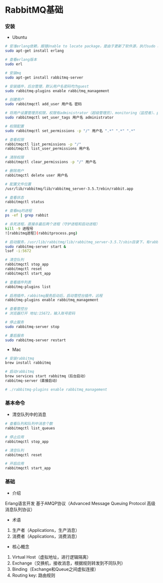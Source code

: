 # RabbitMQ基础


### 安装

* Ubuntu

```sh
# 安准erlang依赖，报错Unable to locate package，是由于更新了软件源，执行sudo apt-get update命令
sudo apt-get install erlang

# 查看erlang版本
sudo erl

# 安装mq
sudo apt-get install rabbitmq-server

# 安装插件，后台管理，默认用户名密码均为guest
sudo rabbitmq-plugins enable rabbitmq_management

# 创建用户
sudo rabbitmqctl add_user 用户名 密码

# 将用户设置管理员权限，权限有administrator（超级管理员）、monitoring（监控者）、policymaker（策略制定者）、management（普通管理者）、none（其他）
sudo rabbitmqctl set_user_tags 用户名 administrator

# 权限配置
sudo rabbitmqctl set_permissions -p "/" 用户名 ".*" ".*" ".*"

# 查看权限
rabbitmqctl list_permissions -p "/" 
rabbitmqctl list_user_permissions 用户名

# 清除权限
rabbitmqctl clear_permissions -p "/" 用户名

# 删除用户
rabbitmqctl delete user 用户名

# 配置文件位置
/usr/lib/rabbitmq/lib/rabbitmq_server-3.5.7/ebin/rabbit.app

# 查看状态
rabbitmqctl status

# 查看mq的进程
ps -ef | grep rabbit

# 杀死进程，直接杀最后两个进程（守护进程和启动进程）
kill -9 进程号
![rabbitmq进程](rabbitprocess.png)

# 启动服务，/usr/lib/rabbitmq/lib/rabbitmq_server-3.5.7/sbin目录下，有rabbitmqctl、rabbitmq-defaults、rabbitmq-env、rabbitmq-plugins、rabbitmq-server命令
sudo rabbitmq-server start &
lsof -i:5672

# 清空队列
rabbitmqctl stop_app
rabbitmqctl reset
rabbitmqctl start_app

# 查看插件列表
rabbitmq-plugins list

# 启用插件，rabbitmq服务启动后，启动管控台插件，远程
rabbitmq-plugins enable rabbitmq_management

# 查看管控台
# 浏览器打开 地址:15672，输入账号密码

# 停止服务
sudo rabbitmq-server stop

# 重启服务
sudo rabbitmq-server restart
```

* Mac

```sh
# 安装rabbitmq
brew install rabbitmq

# 启动rabbitmq
brew services start rabbitmq（后台启动）
rabbitmq-server（直接启动）

# ./rabbitmq-plugins enable rabbitmq_management
```


### 基本命令

* 清空队列中的消息

```sh
# 查看队列和队列中消息个数
rabbitmqctl list_queues

# 停止应用
rabbitmqctl stop_app

# 清空队列
rabbitmqctl reset

# 开启应用
rabbitmqctl start_app
```


### 基础

* 介绍

Erlang语言开发
基于AMQP协议（Advanced Message Queuing Protocol 高级消息队列协议）

* 术语

1. 生产者（Applications，生产消息）
2. 消费者（Applications，消费消息）

* 核心概念

1. Virtual Host（虚拟地址，进行逻辑隔离）
2. Exchange（交换机，接收消息，根据规则转发到不同队列）
3. Binding（Exchange和Queue之间虚拟连接）
4. Routing key: 路由规则
